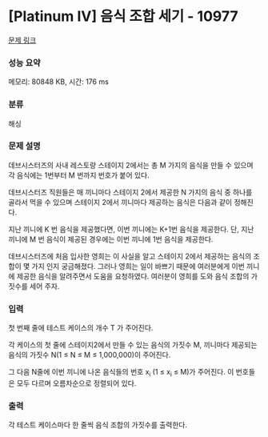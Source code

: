 # [Platinum IV] 음식 조합 세기 - 10977 

[문제 링크](https://www.acmicpc.net/problem/10977) 

### 성능 요약

메모리: 80848 KB, 시간: 176 ms

### 분류

해싱

### 문제 설명

<p>데브시스터즈의 사내 레스토랑 스테이지 2에서는 총 M 가지의 음식을 만들 수 있으며 각 음식에는 1번부터 M 번까지 번호가 붙어 있다.</p>

<p>데브시스터즈 직원들은 매 끼니마다 스테이지 2에서 제공한 N 가지의 음식 중 하나를 골라서 먹을 수 있으며 스테이지 2에서 끼니마다 제공하는 음식은 다음과 같이 정해진다.</p>

<p>지난 끼니에 K 번 음식을 제공했다면, 이번 끼니에는 K+1번 음식을 제공한다. 단, 지난 끼니에 M 번 음식이 제공된 경우에는 이번 끼니에 1번 음식을 제공한다.</p>

<p>데브시스터즈에 처음 입사한 영희는 이 사실을 알고 스테이지 2에서 제공하는 음식의 조합이 몇 가지 인지 궁금해졌다. 그러나 영희는 일이 바쁘기 때문에 여러분에게 이번 끼니에 제공한 음식을 알려주면서 도움을 요청하였다. 여러분이 영희를 도와 음식 조합의 가짓수를 세어 주자. </p>

### 입력 

 <p>첫 번째 줄에 테스트 케이스의 개수 T 가 주어진다.</p>

<p>각 케이스의 첫 줄에 스테이지2에서 만들 수 있는 음식의 가짓수 M, 끼니마다 제공되는 음식의 가짓수 N(1 ≤ N ≤ M ≤ 1,000,000)이 주어진다.</p>

<p>그 다음 N줄에 이번 끼니에 나온 음식들의 번호 x<sub>i</sub> (1 ≤ x<sub>i</sub> ≤ M)가 주어진다. 이 번호들은 모두 다르며 오름차순으로 정렬되어 있다.</p>

### 출력 

 <p>각 테스트 케이스마다 한 줄씩 음식 조합의 가짓수를 출력한다.</p>

